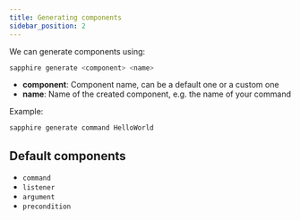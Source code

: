```yaml
---
title: Generating components
sidebar_position: 2
---
```


We can generate components using:

```bash
sapphire generate <component> <name>
```

- **component**: Component name, can be a default one or a custom one
- **name**: Name of the created component, e.g. the name of your command

Example:

```bash
sapphire generate command HelloWorld
```

## Default components

- `command`
- `listener`
- `argument`
- `precondition`
